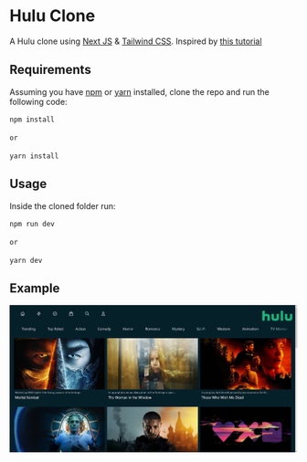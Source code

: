 # Hulu Clone

A Hulu clone using [Next JS](https://nextjs.org) & [Tailwind CSS](https://tailwindcss.com). Inspired by [this tutorial](https://www.youtube.com/watch?v=MqDlsjc8GLo&t=2151s)

## Requirements

Assuming you have [npm](shttps://www.npmjs.com) or [yarn](https://www.yarnpkg.com) installed, clone the repo and run the following code:

```
npm install

or

yarn install
```

## Usage

Inside the cloned folder run:

```
npm run dev

or

yarn dev
```

## Example

<p align="center">
  <img src="img/img.png" /> 
</p>
